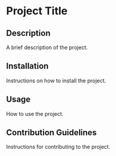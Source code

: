 # Project Title

## Description
A brief description of the project.

## Installation
Instructions on how to install the project.

## Usage
How to use the project.

## Contribution Guidelines
Instructions for contributing to the project.

